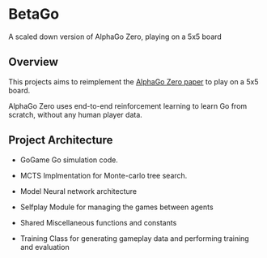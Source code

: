 # BetaGo
A scaled down version of AlphaGo Zero, playing on a 5x5 board

## Overview

This projects aims to reimplement the [AlphaGo Zero paper](https://www.nature.com/articles/nature24270) to play on a 5x5 board.

AlphaGo Zero uses end-to-end reinforcement learning to learn Go from scratch, without any human player data.

## Project Architecture

* GoGame
Go simulation code.

* MCTS
Implmentation for Monte-carlo tree search.

* Model
Neural network architecture

* Selfplay
Module for managing the games between agents

* Shared
Miscellaneous functions and constants

* Training
Class for generating gameplay data and performing training and evaluation


